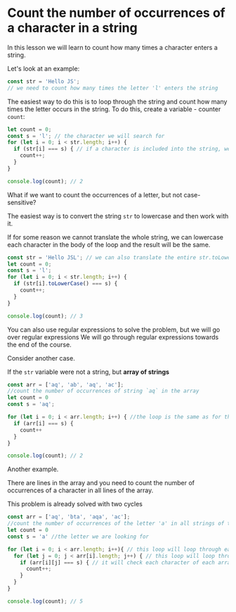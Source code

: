 # Count the number of occurrences of a character in a string
In this lesson we will learn to count how many times a character enters a string.

Let's look at an example:
```javascript
const str = 'Hello JS';
// we need to count how many times the letter 'l' enters the string
```

The easiest way to do this is to loop through the string and count how many times the letter occurs in the string.
To do this, create a variable - counter `count`:
```javascript
let count = 0;
const s = 'l'; // the character we will search for
for (let i = 0; i < str.length; i++) { 
  if (str[i] === s) { // if a character is included into the string, we increment the counter by 1
    count++;
  }
}

console.log(count); // 2
```
What if we want to count the occurrences of a letter, but not case-sensitive?

The easiest way is to convert the string `str` to lowercase and then work with it.

If for some reason we cannot translate the whole string, we can lowercase each character
in the body of the loop and the result will be the same.
```javascript
const str = 'Hello JSL'; // we can also translate the entire str.toLowerCase()
let count = 0;
const s = 'l';    
for (let i = 0; i < str.length; i++) { 
  if (str[i].toLowerCase() === s) { 
    count++;
  }
}

console.log(count); // 3
```
You can also use regular expressions to solve the problem, but we will go over regular expressions 
We will go through regular expressions towards the end of the course.

Consider another case.

If the `str` variable were not a string, but **array of strings**
```javascript
const arr = ['aq', 'ab', 'aq', 'ac'];
//count the number of occurrences of string `aq` in the array
let count = 0
const s = 'aq';

for (let i = 0; i < arr.length; i++) { //the loop is the same as for the string
  if (arr[i] === s) {
    count++
  }
}

console.log(count); // 2
``` 

Another example.

There are lines in the array and you need to count the number of occurrences of a character in all lines of the array.

This problem is already solved with two cycles 
```javascript
const arr = ['aq', 'bta', 'aqa', 'ac'];
//count the number of occurrences of the letter 'a' in all strings of the array
let count = 0
const s = 'a' //the letter we are looking for

for (let i = 0; i < arr.length; i++){ // this loop will loop through each element of the array
  for (let j = 0; j < arr[i].length; j++) { // this loop will loop through each character in the string
    if (arr[i][j] === s) { // it will check each character of each array element
      count++;
    }
  }
}

console.log(count); // 5
``` 